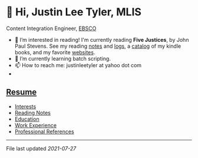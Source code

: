 
👋 Hi, Justin Lee Tyler, MLIS
===
Content Integration Engineer, [EBSCO](https:/www.ebsco.com)

- 👀 I’m interested in reading! I'm currently reading **Five Justices**, by John Paul Stevens. See my reading [notes](/catalog) and [logs](/interests), a [catalog](/kindle_books.html) of my kindle books, and my favorite [websites](/bookmarks).
- 🌱 I’m currently learning batch scripting.
- 📫 How to reach me: justinleetyler at yahoo dot com
- 

[Resume](resume) 
---  
- [Interests](http://justinleetyler.com/interests)
- [Reading Notes](http://justinleetyler.com/interests)
- [Education](https://justinleetyler.github.io/resume#education)
- [Work Experience](https://justinleetyler.github.io/resume#work-experience)
- [Professional References](https://justinleetyler.github.io/resume#work-experience)
---
File last updated *2021-07-27*
